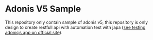 # Adonis V5 Sample

This repository only contain sample of adonis v5, this repository is only design to create restfull api with automation test with japa ([see testing adonisjs app on official site](https://docs.adonisjs.com/cookbooks/testing-adonisjs-apps)).
